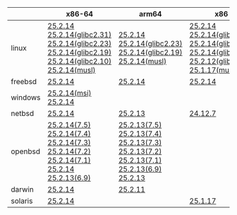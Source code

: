 ||x86-64|arm64|x86|ppc64le|armv7|armel|
| --- | --- | --- | --- | --- | --- | --- |
|linux|[25.2.14](https://github.com/roswell/sbcl_head/releases/download/25.2.14/sbcl-25.2.14-x86-64-linux-binary.tar.bz2)<br />[25.2.14(glibc2.31)](https://github.com/roswell/sbcl_head/releases/download/25.2.14/sbcl-25.2.14-x86-64-linux-glibc2.31-binary.tar.bz2)<br />[25.2.14(glibc2.23)](https://github.com/roswell/sbcl_head/releases/download/25.2.14/sbcl-25.2.14-x86-64-linux-glibc2.23-binary.tar.bz2)<br />[25.2.14(glibc2.19)](https://github.com/roswell/sbcl_head/releases/download/25.2.14/sbcl-25.2.14-x86-64-linux-glibc2.19-binary.tar.bz2)<br />[25.2.14(glibc2.10)](https://github.com/roswell/sbcl_head/releases/download/25.2.14/sbcl-25.2.14-x86-64-linux-glibc2.10-binary.tar.bz2)<br />[25.2.14(musl)](https://github.com/roswell/sbcl_head/releases/download/25.2.14/sbcl-25.2.14-x86-64-linux-musl-binary.tar.bz2)<br />|[25.2.14](https://github.com/roswell/sbcl_head/releases/download/25.2.14/sbcl-25.2.14-arm64-linux-binary.tar.bz2)<br />[25.2.14(glibc2.23)](https://github.com/roswell/sbcl_head/releases/download/25.2.14/sbcl-25.2.14-arm64-linux-glibc2.23-binary.tar.bz2)<br />[25.2.14(glibc2.19)](https://github.com/roswell/sbcl_head/releases/download/25.2.14/sbcl-25.2.14-arm64-linux-glibc2.19-binary.tar.bz2)<br />[25.2.14(musl)](https://github.com/roswell/sbcl_head/releases/download/25.2.14/sbcl-25.2.14-arm64-linux-musl-binary.tar.bz2)<br />|[25.2.14](https://github.com/roswell/sbcl_head/releases/download/25.2.14/sbcl-25.2.14-x86-linux-binary.tar.bz2)<br />[25.2.14(glibc2.31)](https://github.com/roswell/sbcl_head/releases/download/25.2.14/sbcl-25.2.14-x86-linux-glibc2.31-binary.tar.bz2)<br />[25.2.14(glibc2.23)](https://github.com/roswell/sbcl_head/releases/download/25.2.14/sbcl-25.2.14-x86-linux-glibc2.23-binary.tar.bz2)<br />[25.2.14(glibc2.19)](https://github.com/roswell/sbcl_head/releases/download/25.2.14/sbcl-25.2.14-x86-linux-glibc2.19-binary.tar.bz2)<br />[25.2.12(glibc2.10)](https://github.com/roswell/sbcl_head/releases/download/25.2.12/sbcl-25.2.12-x86-linux-glibc2.10-binary.tar.bz2)<br />[25.1.17(musl)](https://github.com/roswell/sbcl_head/releases/download/25.1.17/sbcl-25.1.17-x86-linux-musl-binary.tar.bz2)<br />|[25.2.14](https://github.com/roswell/sbcl_head/releases/download/25.2.14/sbcl-25.2.14-ppc64le-linux-binary.tar.bz2)<br />[25.2.14(glibc2.23)](https://github.com/roswell/sbcl_head/releases/download/25.2.14/sbcl-25.2.14-ppc64le-linux-glibc2.23-binary.tar.bz2)<br />[25.2.14(glibc2.19)](https://github.com/roswell/sbcl_head/releases/download/25.2.14/sbcl-25.2.14-ppc64le-linux-glibc2.19-binary.tar.bz2)<br />|[25.2.13](https://github.com/roswell/sbcl_head/releases/download/25.2.13/sbcl-25.2.13-armv7-linux-binary.tar.bz2)<br />|[25.1.17](https://github.com/roswell/sbcl_head/releases/download/25.1.17/sbcl-25.1.17-armel-linux-binary.tar.bz2)<br />|
|freebsd|[25.2.14](https://github.com/roswell/sbcl_head/releases/download/25.2.14/sbcl-25.2.14-x86-64-freebsd-binary.tar.bz2)<br />|[25.2.14](https://github.com/roswell/sbcl_head/releases/download/25.2.14/sbcl-25.2.14-arm64-freebsd-binary.tar.bz2)<br />|[25.2.14](https://github.com/roswell/sbcl_head/releases/download/25.2.14/sbcl-25.2.14-x86-freebsd-binary.tar.bz2)<br />||||
|windows|[25.2.14(msi)](https://github.com/roswell/sbcl_head/releases/download/25.2.14/sbcl-25.2.14-x86-64-windows-binary.msi)<br />[25.2.14](https://github.com/roswell/sbcl_head/releases/download/25.2.14/sbcl-25.2.14-x86-64-windows-binary.tar.bz2)<br />||||||
|netbsd|[25.2.14](https://github.com/roswell/sbcl_head/releases/download/25.2.14/sbcl-25.2.14-x86-64-netbsd-binary.tar.bz2)<br />|[25.2.13](https://github.com/roswell/sbcl_head/releases/download/25.2.13/sbcl-25.2.13-arm64-netbsd-binary.tar.bz2)<br />|[24.12.7](https://github.com/roswell/sbcl_head/releases/download/24.12.7/sbcl-24.12.7-x86-netbsd-binary.tar.bz2)<br />||||
|openbsd|[25.2.14(7.5)](https://github.com/roswell/sbcl_head/releases/download/25.2.14/sbcl-25.2.14-x86-64-openbsd-7.5-binary.tar.bz2)<br />[25.2.14(7.4)](https://github.com/roswell/sbcl_head/releases/download/25.2.14/sbcl-25.2.14-x86-64-openbsd-7.4-binary.tar.bz2)<br />[25.2.14(7.3)](https://github.com/roswell/sbcl_head/releases/download/25.2.14/sbcl-25.2.14-x86-64-openbsd-7.3-binary.tar.bz2)<br />[25.2.14(7.2)](https://github.com/roswell/sbcl_head/releases/download/25.2.14/sbcl-25.2.14-x86-64-openbsd-7.2-binary.tar.bz2)<br />[25.2.14(7.1)](https://github.com/roswell/sbcl_head/releases/download/25.2.14/sbcl-25.2.14-x86-64-openbsd-7.1-binary.tar.bz2)<br />[25.2.14](https://github.com/roswell/sbcl_head/releases/download/25.2.14/sbcl-25.2.14-x86-64-openbsd-binary.tar.bz2)<br />[25.2.13(6.9)](https://github.com/roswell/sbcl_head/releases/download/25.2.13/sbcl-25.2.13-x86-64-openbsd-6.9-binary.tar.bz2)<br />|[25.2.13(7.5)](https://github.com/roswell/sbcl_head/releases/download/25.2.13/sbcl-25.2.13-arm64-openbsd-7.5-binary.tar.bz2)<br />[25.2.13(7.4)](https://github.com/roswell/sbcl_head/releases/download/25.2.13/sbcl-25.2.13-arm64-openbsd-7.4-binary.tar.bz2)<br />[25.2.13(7.3)](https://github.com/roswell/sbcl_head/releases/download/25.2.13/sbcl-25.2.13-arm64-openbsd-7.3-binary.tar.bz2)<br />[25.2.13(7.2)](https://github.com/roswell/sbcl_head/releases/download/25.2.13/sbcl-25.2.13-arm64-openbsd-7.2-binary.tar.bz2)<br />[25.2.13(7.1)](https://github.com/roswell/sbcl_head/releases/download/25.2.13/sbcl-25.2.13-arm64-openbsd-7.1-binary.tar.bz2)<br />[25.2.13(6.9)](https://github.com/roswell/sbcl_head/releases/download/25.2.13/sbcl-25.2.13-arm64-openbsd-6.9-binary.tar.bz2)<br />[25.2.13](https://github.com/roswell/sbcl_head/releases/download/25.2.13/sbcl-25.2.13-arm64-openbsd-binary.tar.bz2)<br />|||||
|darwin|[25.2.14](https://github.com/roswell/sbcl_head/releases/download/25.2.14/sbcl-25.2.14-x86-64-darwin-binary.tar.bz2)<br />|[25.2.11](https://github.com/roswell/sbcl_head/releases/download/25.2.11/sbcl-25.2.11-arm64-darwin-binary.tar.bz2)<br />|||||
|solaris|[25.2.14](https://github.com/roswell/sbcl_head/releases/download/25.2.14/sbcl-25.2.14-x86-64-solaris-binary.tar.bz2)<br />||[25.1.17](https://github.com/roswell/sbcl_head/releases/download/25.1.17/sbcl-25.1.17-x86-solaris-binary.tar.bz2)<br />||||
